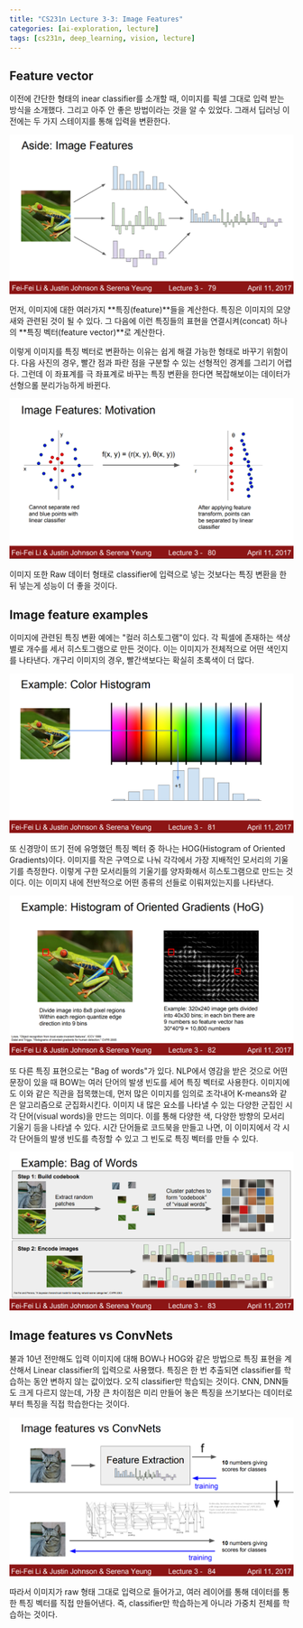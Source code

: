 ```yaml
---
title: "CS231n Lecture 3-3: Image Features"
categories: [ai-exploration, lecture]
tags: [cs231n, deep_learning, vision, lecture]
---
```


## Feature vector

이전에 간단한 형태의 inear classifier를 소개할 때, 이미지를 픽셀 그대로 입력 받는 방식을 소개했다. 그리고 아주 안 좋은 방법이라는 것을 알 수 있었다. 그래서 딥러닝 이전에는 두 가지 스테이지를 통해 입력을 변환한다.

![](../assets/image/2022-10-04-cs231n-3-3/image1.png)

먼저, 이미지에 대한 여러가지 **특징(feature)**들을 계산한다. 특징은 이미지의 모양새와 관련된 것이 될 수 있다. 그 다음에 이런 특징들의 표현을 연결시켜(concat) 하나의 **특징 벡터(feature vector)**로 계산한다.

이렇게 이미지를 특징 벡터로 변환하는 이유는 쉽게 해결 가능한 형태로 바꾸기 위함이다. 다음 사진의 경우, 빨간 점과 파란 점을 구분할 수 있는 선형적인 경계를 그리기 어렵다. 그런데 이 좌표계를 극 좌표계로 바꾸는 특징 변환을 한다면 복잡해보이는 데이터가 선형으롤 분리가능하게 바뀐다.

![](../assets/image/2022-10-04-cs231n-3-3/image2.png)

이미지 또한 Raw 데이터 형태로 classifier에 입력으로 넣는 것보다는 특징 변환을 한 뒤 넣는게 성능이 더 좋을 것이다.

## Image feature examples

이미지에 관련된 특징 변환 예에는 "컬러 히스토그램"이 있다. 각 픽셀에 존재하는 색상별로 개수를 세서 히스토그램으로 만든 것이다. 이는 이미지가 전체적으로 어떤 색인지를 나타낸다. 개구리 이미지의 경우, 빨간색보다는 확실히 초록색이 더 많다.

![](../assets/image/2022-10-04-cs231n-3-3/image3.png)

또 신경망이 뜨기 전에 유명했던 특징 벡터 중 하나는 HOG(Histogram of Oriented Gradients)이다. 이미지를 작은 구역으로 나눠 각각에서 가장 지배적인 모서리의 기울기를 측정한다. 이렇게 구한 모서리들의 기울기를 양자화해서 히스토그램으로 만드는 것이다. 이는 이미지 내에 전반적으로 어떤 종류의 선들로 이뤄져있는지를 나타낸다. 

![](../assets/image/2022-10-04-cs231n-3-3/image4.png)

또 다른 특징 표현으로는 "Bag of words"가 있다. NLP에서 영감을 받은 것으로 어떤 문장이 있을 때 BOW는 여러 단어의 발생 빈도를 세어 특징 벡터로 사용한다. 이미지에도 이와 같은 직관을 접목했는데, 먼저 많은 이미지를 임의로 조각내어 K-means와 같은 알고리즘으로 군집화시킨다. 이미지 내 많은 요소를 나타낼 수 있는 다양한 군집인 시각 단어(visual words)을 만드는 의미다. 이를 통해 다양한 색, 다양한 방향의 모서리 기울기 등을 나타낼 수 있다. 시간 단어들로 코드북을 만들고 나면, 이 이미지에서 각 시각 단어들의 발생 빈도를 측정할 수 있고 그 빈도로 특징 벡터를 만들 수 있다.

![](../assets/image/2022-10-04-cs231n-3-3/image5.png)

## Image features vs ConvNets

불과 10년 전만해도 입력 이미지에 대해 BOW나 HOG와 같은 방법으로 특징 표현을 계산해서 Linear classifier의 입력으로 사용했다. 특징은 한 번 추출되면 classifier를 학습하는 동안 변하지 않는 값이었다. 오직 classifier만 학습되는 것이다. CNN, DNN들도 크게 다르지 않는데, 가장 큰 차이점은 미리 만들어 놓은 특징을 쓰기보다는 데이터로부터 특징을 직접 학습한다는 것이다.

![](../assets/image/2022-10-04-cs231n-3-3/image6.png)

따라서 이미지가 raw 형태 그대로 입력으로 들어가고, 여러 레이어를 통해 데이터를 통한 특징 벡터를 직접 만들어낸다. 즉, classifier만 학습하는게 아니라 가중치 전체를 학습하는 것이다.